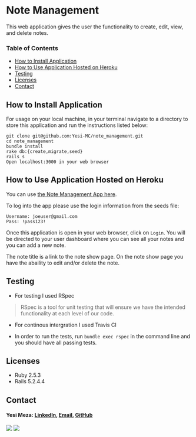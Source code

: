 # Note Management

This web application gives the user the functionality to create, edit, view, and delete notes. 

### Table of Contents
  - [How to Install Application](#how-to-install-application)
  - [How to Use Application Hosted on Heroku](#how-to-use-application)
  - [Testing](#testing)
  - [Licenses](#licenses)
  - [Contact](#contact)

## How to Install Application

For usage on your local machine, in your terminal navigate to a directory to store this application and run the instructions listed below:

```
git clone git@github.com:Yesi-MC/note_management.git
cd note_management
bundle install
rake db:{create,migrate,seed}
rails s
Open localhost:3000 in your web browser
```

## How to Use Application Hosted on Heroku

You can use [the Note Management App here](https://note-management-system.herokuapp.com/).

To log into the app please use the login information from the seeds file:
```
Username: joeuser@gmail.com
Pass: !pass123!
```

Once this application is open in your web browser, click on `Login`.
You will be directed to your user dashboard where you can see all your notes and you can add a new note. 

The note title is a link to the note show page.
On the note show page you have the abaility to edit and/or delete the note.


## Testing

* For testing I used RSpec
> RSpec is a tool for unit testing that will ensure we have the intended functionality at each level of our code.

* For continous intergration I used Travis CI

* In order to run the tests, run `bundle exec rspec` in the command line and you should have all passing tests.
  
## Licenses

  * Ruby 2.5.3
  * Rails 5.2.4.4

## Contact

#### Yesi Meza: [LinkedIn](https://www.linkedin.com/in/yesimeza), [Email](mailto:yesi.meza10@gmail.com), [GitHub](https://github.com/Yesi-MC)

<!-- Shields -->
![](https://img.shields.io/badge/Rails-5.2.4-informational?style=flat&logo=<LOGO_NAME>&logoColor=white&color=2bbc8a)
![](https://img.shields.io/badge/Ruby-2.5.3-orange)